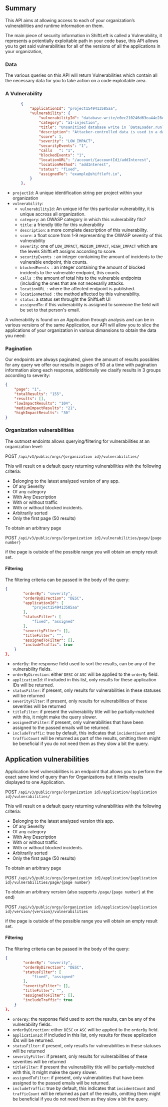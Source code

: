## Summary

This API aims at allowing access to each of your organization’s vulnerabilities and runtime information on them.

The main piece of security information in ShiftLeft is called a Vulnerability, it represents a potentially exploitable path in your code base, this API allows you to get said vulnerabilities for all of the versions of all the applications in your organization,

### Data
The various queries on this API will return Vulnerabilities which contain all the necessary data for you to take action on a code exploitable area.

### A Vulnerability

```json
       {
           "applicationId": "project1549413585aa",
           "vulnerability": {
               "vulnerabilityId": "database-write/e0ec210246d63ea44e28c01ed6113a66",
               "category": "a1-injection",
               "title": "Unsanitized database write in `DataLoader.run`",
               "description": "Attacker-controlled data is used in a database query without any sanitation or encoding. This could be intended behavior and thus has a low score. Injection flaws, such as SQL, NoSQL, OS, and LDAP injection, occur when untrusted data is sent to an interpreter as part of a command or query. By injecting hostile data, an attacker may trick the interpreter into executing unintended commands or accessing data without proper authorization which can result in data loss, corruption, or disclosure to unauthorized parties, loss of accountability, denial of access or even a complete host takeover.",
               "score": 1,
               "severity": "LOW_IMPACT",
               "securityEvents": "1",
               "calls	": "1",
               "blockedEvents": "1",
               "locationURL": "/account/{accountId}/addInterest",
               "locationMethod": "addInterest",
               "status": "fixed",
               "assignedTo": "example@shiftleft.io",
           }
       },
```


* `projectId`: A unique identification string per project within your organization
* `vulnerability`:
	*  `vulnerabilityId`: An unique id for this particular vulnerability, it is unique accross all organization.
	*  `category`: an OWASP category in which this vulnerability fits?
	*  `title`: a friendly title for this vulnerability
	*  `description`: a more complete description of this vulnerability.
	*  `score`: a float score from 1-9 representing the OWASP severity of this vulnerability
	*  `severity`: one of `LOW_IMPACT`, `MEDIUM_IMPACT`, `HIGH_IMPACT` which are the levels ShiftLeft assigns according to score.
	*  `securityEvents `: an integer containing the amount of incidents to the vulnerable endpoint, this counts.
	*  `blockedEvents `: an integer containing the amount of blocked incidents to the vulnerable endpoint, this counts.
	*  `calls `: the amount of total hits to the vulnerable endpoints (including the ones that are not necesarily attacks.
	*  `locationURL `: where the affected endpoint is published.
	*  `locationMethod `: the method affected by this vulnerability.
	*  `status`: a status set throught the ShiftLeft UI
	*  `assignedTo`: if this vulnerability is assigned to someone the field will be set to that person's email.
	
A vulnerability is found on an Application through analysis and can be in various versions of the same Application, our API will allow you to slice the applications of your organization in various dimansions to obtain the data you need:

### Pagination

Our endpoints are always paginated, given the amount of results possibles for any query we offer our results in pages of 50 at a time with pagination information along each response, additionally we clasify results in 3 groups according to severity:

```json
{
	"page": "1",
 	"totalResults": "155",
  	"results": [],
  	"lowImpactResults": "104",
	"mediumImpactResults": "21",
	"highImpactResults": "30"
}
```

### Organization vulnerabilities

The outmost endoints allows querying/filtering for vulnerabilities at an organization level:

POST `/api/v3/public/orgs/{organization id}/vulnerabilities/`

This will result on a default query returning vulnerabilities with the following criteria:

* Belonging to the latest analyzed version of any app.
* Of any Severity
* Of any category
* With Any Description
* With or without traffic
* With or without blocked incidents.
* Arbitrarily sorted
* Only the first page (50 results)

To obtain an arbitrary page 

POST `/api/v3/public/orgs/{organization id}/vulnerabilities/page/{page number}`

if the page is outside of the possible range you will obtain an empty result set.

#### Filtering

The filtering criteria can be passed in the body of the query:

```json
{
        "orderBy": "severity",
        "orderByDirection": "DESC",
        "applicationId": [
            "project1549413585aa"
        ],
        "statusFilter": [
            "fixed", "assigned"
        ],
        "severityFilter": [],
        "titleFilter": "",
        "assignedToFilter": [],
        "includeTraffic": true
    }
},
```

* `orderBy`: the response field used to sort the results, can be any of the vulnerability fields.
* `orderByDirection`: either `DESC` or `ASC` will be applied to the `orderBy` field.
* `applicationId`: if included in this list, only results for these application IDs will be returned.
* `statusFilter`: if present, only results for vulnerabilities in these statuses will be returned
* `severityFilter`: if present, only results for vulnerabilities of these severities will be returned
* `titleFilter`: if present the vulnerability title will be partially-matched with this, it might make the query slower.
* `assignedToFilter`: if present, only vulnerabilities that have been assigned to the passed emails will be returned.
* `includeTraffic`: true by default, this indicates that `incidentCount` and `trafficCount` will be returned as part of the results, omitting them might be beneficial if you do not need them as they slow a bit the query.

## Application vulnerabilities

Application level vulnerabilities is an endpoint that allows you to perform the exact same kind of query than for Organizations but it limits results displayed to one Application.

POST `/api/v3/public/orgs/{organization id}/application/{application id}/vulnerabilities/`

This will result on a default query returning vulnerabilities with the following criteria:

* Belonging to the latest analyzed version this app.
* Of any Severity
* Of any category
* With Any Description
* With or without traffic
* With or without blocked incidents.
* Arbitrarily sorted
* Only the first page (50 results)

To obtain an arbitrary page 

POST `/api/v3/public/orgs/{organization id}/application/{application id}/vulnerabilities/page/{page number}`

To obtain an arbitrary version (also supports `/page/{page number}` at the end)

POST `/api/v3/public/orgs/{organization id}/application/{application id}/version/{version}/vulnerabilities`

if the page is outside of the possible range you will obtain an empty result set.

#### Filtering

The filtering criteria can be passed in the body of the query:

```json
{
        "orderBy": "severity",
        "orderByDirection": "DESC",
        "statusFilter": [
            "fixed", "assigned"
        ],
        "severityFilter": [],
        "titleFilter": "",
        "assignedToFilter": [],
        "includeTraffic": true
    }
},
```

* `orderBy`: the response field used to sort the results, can be any of the vulnerability fields.
* `orderByDirection`: either `DESC` or `ASC` will be applied to the `orderBy` field.
* `applicationId`: if included in this list, only results for these application IDs will be returned.
* `statusFilter`: if present, only results for vulnerabilities in these statuses will be returned
* `severityFilter`: if present, only results for vulnerabilities of these severities will be returned
* `titleFilter`: if present the vulnerability title will be partially-matched with this, it might make the query slower.
* `assignedToFilter`: if present, only vulnerabilities that have been assigned to the passed emails will be returned.
* `includeTraffic`: true by default, this indicates that `incidentCount` and `trafficCount` will be returned as part of the results, omitting them might be beneficial if you do not need them as they slow a bit the query.
